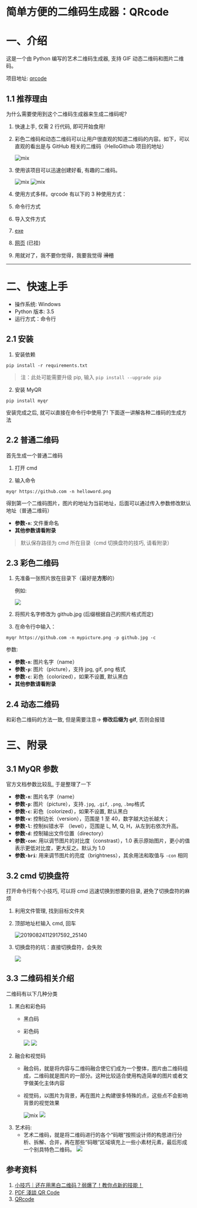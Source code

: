 # 简单方便的二维码生成器：QRcode

# 一、介绍

这是一个由 Python 编写的艺术二维码生成器, 支持 GIF 动态二维码和图片二维码。

项目地址: [qrcode](https://github.com/sylnsfar/qrcode/blob/master/README-cn.md)


## 1.1 推荐理由
为什么需要使用到这个二维码生成器来生成二维码呢?

1. 快速上手, 仅需 2 行代码, 即可开始食用!
2. 彩色二维码和动态二维码可以让用户很直观的知道二维码的内容。如下，可以直观的看出是与 GitHub 相关的二维码（HelloGithub 项目的地址）
   
    ![mix](_v_images/20190824101921343_7146.png)
3. 使用该项目可以迅速创建好看, 有趣的二维码。
   
    ![mix](_v_images/20190824102906351_2183.png)
    ![mix](_v_images/20190824103159810_19462.gif)
4. 使用方式多样。qrcode 有以下的 3 种使用方式：
  1. 命令行方式
  2. 导入文件方式 
  3. [exe](https://github.com/sylnsfar/qrcode_win)
  4. [网页](http://www.amazing-qrcode.com/) (已挂)
5. 用就对了，我不要你觉得，我要我觉得 ~~滑稽~~
---

# 二、快速上手

- 操作系统: Windows
- Python 版本: 3.5
- 运行方式：命令行

## 2.1 安装

1. 安装依赖
```shell
pip install -r requirements.txt
```
> 注：此处可能需要升级 pip, 输入 `pip install --upgrade pip`

2. 安装 MyQR
```shell
pip install myqr
```

安装完成之后, 就可以直接在命令行中使用了! 下面逐一讲解各种二维码的生成方法

## 2.2 普通二维码

首先生成一个普通二维码

1. 打开 cmd 

2. 输入命令
```shell
myqr https://github.com -n helloword.png
```

得到第一个二维码图片，图片的地址为当前地址，后面可以通过传入参数修改默认地址（普通二维码）

- **参数`-n`**: 文件重命名
- **其他参数请看附录**

> 默认保存路径为 cmd 所在目录（cmd 切换盘符的技巧, 请看附录）

## 2.3 彩色二维码

1. 先准备一张照片放在目录下（最好是**方形**的）

    例如:

    ![](_v_images/20190824121625794_11705.png)

2. 将照片名字修改为 github.jpg (后缀根据自己的照片格式而定)

3. 在命令行中输入：
 ```shell
 myqr https://github.com -n mypicture.png -p github.jpg -c
 ```
参数:
- **参数`-n`**: 图片名字（name）
- **参数`-p`**: 图片（picture），支持 jpg, gif, png 格式
- **参数`-c`**: 彩色（colorized），如果不设置, 默认黑白
- **其他参数请看附录**

## 2.4 动态二维码

和彩色二维码的方法一致, 但是需要注意-> **修改后缀为 gif**, 否则会报错

# 三、附录
## 3.1 MyQR 参数

官方文档参数比较乱, 于是整理了一下

- **参数`-n`**: 图片名字（name）
- **参数`-p`**: 图片（picture），支持`.jpg`, `.gif`, `.png`, `.bmp`格式
- **参数`-c`**: 彩色（colorized），如果不设置, 默认黑白
- **参数`-v`**: 控制边长（version），范围是 1 至 40，数字越大边长越大；
- **参数`-l`**: 控制纠错水平 （level），范围是 L, M, Q, H，从左到右依次升高。
- **参数`-d`**: 控制输出文件位置（directory）
- **参数`-con`**: 用以调节图片的对比度（constrast），1.0 表示原始图片，更小的值表示更低对比度，更大反之。默认为 1.0
- **参数`-bri`**: 用来调节图片的亮度（brightness），其余用法和取值与 `-con` 相同

## 3.2 cmd 切换盘符

打开命令行有个小技巧, 可以将 cmd 迅速切换到想要的目录, 避免了切换盘符的麻烦

1. 利用文件管理, 找到目标文件夹

2. 顶部地址栏输入 cmd, 回车

    ![20190824112917592_25140](_v_images/20190824113002601_18331.png)

3. 切换盘符的坑：直接切换盘符，会失败

    ![](_v_images/20190824113815824_448.png)

## 3.3 二维码相关介绍

二维码有以下几种分类
1. 黑白和彩色码
   - 黑白码
   - 彩色码

        ![](_v_images/1.png)
        ![](_v_images/2.png)
2. 融合和视觉码
    - 融合码，就是将内容与二维码融合使它们成为一个整体，图片由二维码组成，二维码就是图片的一部分。这种比较适合使用构造简单的图片或者文字做美化主体内容
    - 视觉码，以图片为背景，再在图片上构建很多特殊的点，这些点不会影响背景的视觉效果

        ![mix](_v_images/20190824102906351_2183.png)
        ![](_v_images/3.gif)
3. 艺术码:
   - 艺术二维码，就是将二维码进行的各个“码眼”按照设计师的构思进行分析、拆解、合并，再在那些“码眼”区域填充上一些小素材元素，最后形成一个别具特色二维码。
        ![](_v_images/4.gif)

## 参考资料

1. [小技巧｜还在用黑白二维码？弱爆了！教你点新的技能！](https://www.jianshu.com/p/5f8df373be7a)
2. [PDF 淺談 QR Code](https://www.csie.ntu.edu.tw/~kmchao/bcc15spr/20150325_QR_Code.pdf)
3. [QRcode](https://github.com/sylnsfar/qrcode/blob/master/README-cn.md)
